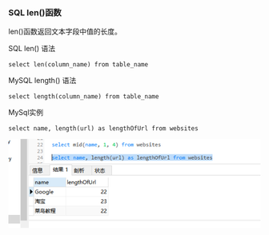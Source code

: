 ### SQL len()函数

len()函数返回文本字段中值的长度。

SQL len() 语法
```MySql
select len(column_name) from table_name
```

MySQL length() 语法
```MySql
select length(column_name) from table_name
```

MySql实例
```MySql
select name, length(url) as lengthOfUrl from websites
```
<img src='./img/length.png' />
